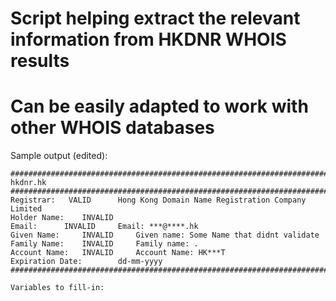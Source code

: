 # Script helping extract the relevant information from HKDNR WHOIS results
# Can be easily adapted to work with other WHOIS databases


Sample output (edited):


```$ ./checkDomainExample.sh 
################################################################################
hkdnr.hk
################################################################################
Registrar:   VALID		Hong Kong Domain Name Registration Company Limited
Holder Name: 	INVALID		
Email: 		INVALID		Email: ***@****.hk
Given Name: 	INVALID		Given name: Some Name that didnt validate
Family Name: 	INVALID		Family name: .
Account Name: 	INVALID		Account Name: HK***T
Expiration Date: 		dd-mm-yyyy
################################################################################```

Variables to fill-in:
